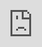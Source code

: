 class: title-slide
count: false

# Likelihood-free Markov chain Monte Carlo<br>using Approximate Likelihood Ratios

<br>

**Joeri Hermans**, .small[University of Liège]<br>
*Volodimir Begy*, .small[University of Vienna, CERN]<br>
*Gilles Louppe*, .small[University of Liège]

---
class: middle, center
# background
---
## Posterior inference

Given an model $M$ generating observations $x \in \mathbb{R}^d$ under parameters $\theta$,
then the posterior $p(\theta\vert x)$ for a set of observations $O$ is

$$\displaystyle p(\theta\vert x) = \prod_{x \in O} \frac{p(\theta)p(x\vert\theta)}{p(x)}.$$

This can be evaluated easily when one has access the *likelihood* $p(x\vert\theta)$ and the *evidence* $p(x)$.

---
## Markov chain Monte Carlo

Consider the posterior density:

$$p(\theta\vert x) = \frac{p(\theta)p(x\vert\theta)}{p(x)}$$

Typically, the evidence $p(x)$ is intractable, but pointwise evaluations of the likelihood $p(x\vert\theta)$ are possible.

**Idea**: Approximate the posterior by creating a *chain* of *dependent* posterior samples through evaluating the transition $\theta_t \rightarrow \theta'$ using the *likelihood-ratio*.

$$
  \frac{p(\theta'\vert x)}{p(\theta_t\vert x)} =
  \frac{
    \displaystyle\frac{p(\theta')p(x\vert\theta')}{p(x)}
  }{
    \displaystyle\frac{p(\theta_t)p(x\vert\theta_t)}{p(x)}
  } =
  \frac{p(\theta')p(x\vert\theta')}{p(\theta_t)p(x\vert\theta_t)}
$$
$\rightarrow$ Does not depend on the intractable evidence $p(x)$!
---
### Metropolis-Hastings
> Initially proposed by Metropolis (1953), and later refined by Hastings (1970) to account for non-symmetric transition distributions.

**Idea**: introduce a transition distribution $q(\theta)$ to draw *proposals* $\theta'$.
<br><br><br><br>
.center.width-70[![](./figures/animation-mh.gif)]

.footnote[
- Credit: animation from stata software.
- The transition distribution is also called the proposal distribution in literature.
]
---
### Issues with parameteric transition distributions
<br>
<br>
- **Sharp transition distribution**
 - High autocorrelation
 - High acceptance rate
- **Wide transition distribution**
 - Lower acceptance rate
 - Does not necessaraly mean a low autocorrelation, e.g., high rejection rate.
- **Multimodal posterior**
 - Can the transition distribution yield proposals which jump across different modes?

<br>
<br>
**Ideally**: the transition distribution should be identical in shape to the posterior.
---
### Hamiltonian Monte Carlo
> Designing appropriate transitions are annoying, can we get rid of them?

**Idea**: model the likelihood as a potential energy surface
$$U(\theta) = -\log p(x\vert\theta),$$
and assign some kinetic energy to the current state $\theta_t$
$$K(\theta) = \frac{1}{2}m^2~~~~\text{with}~m\sim q(m).$$
<br>
$\rightarrow$ Simulate Hamiltonian dynamics to extract a proposal $\theta'$!

- Significantly smaller autocorrelation
- Ability to capture different modes
- Comes at a computational cost, but has a higher acceptance rate.

---
<iframe style="position:absolute;top:0;left:0;" width="100%" height="100%" src="https://chi-feng.github.io/mcmc-demo/app.html#HamiltonianMC,banana" frameborder="0" allowfullscreen></iframe>
---
class: middle, center
# problem setting

What if the likelihood $p(x\vert\theta)$ is also intractable?
<br>
<br>
$$p(\theta\vert x) = \frac{p(\theta)\cancel{p(x\vert\theta)}}{\cancel{p(x)}}$$
---
class: middle, center
# method

**tldr**: we build a model $s(x, \theta)$ which estimates the likelihood ratio, and embed the likelihood ratio model into common MCMC samplers.
---
## Approximate likelihood ratios
When comparing two hypothesis $\theta_0$ and $\theta_1$, one can train a classifier $s$ to distinguish samples
$x \sim p(x\vert\theta_0)$ and $x \sim p(x\vert\theta_1)$. This yields the optimal probablistic classifier

$$s(x) = \frac{p(x\vert\theta_0)}{p(x\vert\theta_0) + p(x\vert\theta_1)}.$$

Then the likelihood ratio $r(x)$ of $p(x\vert\theta_0)$ against $p(x\vert\theta_1)$ is,

$$r(x) = \frac{p(x\vert\theta_0)}{p(x\vert\theta_1)} = \frac{s(x)}{1 - s(x)}.$$

$\rightarrow$ *Supervised classification is equivalent to likelihood ratio estimation.*

**However**, training $s$ for every $\theta$ is rather cumbsersome...
---
### Parameterized classifiers
Include $\theta$ as input in $s(x, \theta)$ and use a *reference hypothesis* to classify against.

$$s(x, \theta) = \frac{p(x\vert\theta)}{p(x\vert\theta) + p(x\vert\theta_\text{ref})}$$

Then the $\log r(x, \theta_0, \theta_1)$ can be written as

$$\log r(x, \theta\_0, \theta\_1) = \log\frac{p(x\vert\theta\_0)}{p(x\vert\theta\_1)}= \log\frac{p(x\vert\theta\_0)}{p(x\vert\theta\_\text{ref})} - \log\frac{p(x\vert\theta\_1)}{p(x\vert\theta\_\text{ref})}.$$

Using the optimal classifier $s(x, \theta)$,

$$\log r(x, \theta\_0, \theta\_1) = \log\frac{s(x, \theta\_0)}{1 - s(x, \theta\_0)} - \log\frac{s(x, \theta\_1)}{1 - s(x, \theta\_1)}.$$

**Problem solved?**

$\rightarrow$ What if there is no support between $p(x\vert\theta)$ and $p(x\vert\theta\_\text{ref})$?

$\rightarrow$ Adds an additional hyperparameter to the optimization algorithm.
---
### Proposed solution

**Idea**: ensure support for all $\theta \in \Theta$ during training $\rightarrow$ proper constraints.

Train the classifier to distinguish samples from $p(x\vert\theta)$ and the evidence $p(x)$.

Under this formalism, the decision function of $s(x, \theta)$ becomes

$$s(x, \theta) = \frac{p(x\vert\theta)}{p(x\vert\theta) + p(x)}.$$

<br>
.center.width-90[![](./assets/decision.png)]
---
class: middle, center
# likelihood-free MCMC samplers
---
## Likelihood-free Metropolis-Hastings
Adapting Metropolis-Hastings into a likelihood-free alternative is quite trivial. We just have to modify the likelihood ratio evaluation from

$$\log r(O, \theta', \theta\_t) = \sum\_{x \in O} \log p(x\vert\theta') - \sum\_{x \in O} \log p(x\vert\theta_t)$$

to

$$\log r(O, \theta', \theta\_t) = \sum\_{x \in O} \log\frac{s(x,\theta')}{1 - s(x,\theta')} - \sum\_{x \in O}\log\frac{s(x,\theta\_t)}{1 - s(x,\theta\_t)}.$$

---
## Likelihood-free Hamiltonian Monte Carlo

To simulate the Hamiltonian dynamics, Hamiltonian Monte Carlo requires
$$\nabla\_\theta~U(\theta) = \nabla\_\theta~\log p(x\vert\theta).$$
**Tricky**, the sampler needs to be likelihood-free... However, remember that
$$\nabla\_\theta \log p(x\vert\theta) = -\frac{\nabla_\theta~p(x\vert\theta)}{p(x\vert\theta)},$$
and we have access the a *differentiable* classifier $s(x, \theta)$ (neural network).
---
Assuming an optimal classifier $s(x, \theta)$.
$$\nabla\_\theta \log p(x\vert\theta) = -\frac{\displaystyle\frac{\partial}{\partial\theta}\left[\frac{s(x, \theta)}{1 - s(x, \theta)}\right]}{\displaystyle \frac{s(x, \theta)}{1 - s(x, \theta)}}$$

$$\iff \nabla\_\theta \log p(x\vert\theta) = -\frac{\displaystyle\frac{\partial}{\partial\theta}\left[\frac{p(x\vert\theta)}{p(x)}\right]}{\displaystyle \frac{p(x\vert\theta)}{p(x)}}$$

$$\iff \nabla\_\theta \log p(x\vert\theta) = -\frac{\displaystyle\frac{1}{p(x)}\nabla\_\theta~p(x\vert\theta)}{\displaystyle\frac{1}{p(x)}p(x\vert\theta)}$$

$$\iff \nabla\_\theta \log p(x\vert\theta) = -\frac{\nabla\_\theta~p(x\vert\theta)}{p(x\vert\theta)}$$
---
class: middle
Even with approximate classifiers this still works reasonably well:

.center.width-100[![](./assets/grad_likelihood.png)]
---
class: middle, center
# results
(finally)
---
## Linear probabilistic model
---
## Particle tracker alignment
---
## Gravitational strong lensing
---
class: middle, center
# future work
---
class: end-slide, center
count: false

fin
